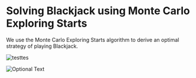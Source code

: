 # Solving Blackjack using Monte Carlo Exploring Starts

We use the Monte Carlo Exploring Starts algorithm to derive an optimal strategy of playing Blackjack.

![testtes](https://github.com/unital/Monte-Carlo-Exploring-Starts/blob/master/hard_total.png)


![Optional Text](https://github.com/unital/Monte-Carlo-Exploring-Starts/blob/master/soft_total.png)
